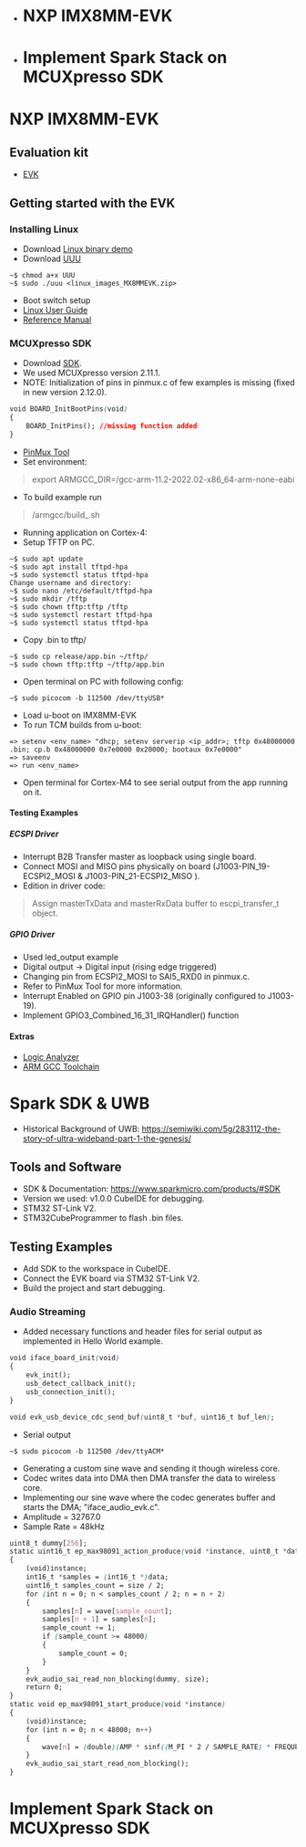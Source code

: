 - # NXP IMX8MM-EVK
- # Implement Spark Stack on MCUXpresso SDK


# NXP IMX8MM-EVK
## Evaluation kit
- [EVK][1]

## Getting started with the EVK
### Installing Linux
  - Download [Linux binary demo][7]
  - Download [UUU][2]
~~~~
~$ chmod a+x UUU
~$ sudo ./uuu <linux_images_MX8MMEVK.zip>
~~~~
  - Boot switch setup
  - [Linux User Guide][3]
  - [Reference Manual][4]

### MCUXpresso SDK
- Download [SDK][5]. 
- We used MCUXpresso version 2.11.1. 
- NOTE: Initialization of pins in pinmux.c of few examples is missing (fixed in new version 2.12.0).
```css
void BOARD_InitBootPins(void)
{
    BOARD_InitPins(); //missing function added
}
```
- [PinMux Tool][6]
- Set environment:
> export ARMGCC_DIR=/gcc-arm-11.2-2022.02-x86_64-arm-none-eabi
- To build example run
> <DIRECTORY>/armgcc/build_.sh
- Running application on Cortex-4: 
-   Setup TFTP on PC.
~~~~
~$ sudo apt update
~$ sudo apt install tftpd-hpa
~$ sudo systemctl status tftpd-hpa
Change username and directory:
~$ sudo nano /etc/default/tftpd-hpa
~$ sudo mkdir /tftp
~$ sudo chown tftp:tftp /tftp
~$ sudo systemctl restart tftpd-hpa
~$ sudo systemctl status tftpd-hpa
~~~~
- Copy .bin to tftp/
~~~~
~$ sudo cp release/app.bin ~/tftp/
~$ sudo chown tftp:tftp ~/tftp/app.bin
~~~~
- Open terminal on PC with following config:
~~~~
~$ sudo picocom -b 112500 /dev/ttyUSB*
~~~~
- Load u-boot on IMX8MM-EVK
- To run TCM builds from u-boot:
~~~~
=> setenv <env_name> "dhcp; setenv serverip <ip_addr>; tftp 0x48000000 .bin; cp.b 0x48000000 0x7e0000 0x20000; bootaux 0x7e0000"
=> saveenv
=> run <env_name>
~~~~
- Open terminal for Cortex-M4 to see serial output from the app running on it.

#### Testing Examples
##### ECSPI Driver
- Interrupt B2B Transfer master as loopback using single board.
- Connect MOSI and MISO pins physically on board (J1003-PIN_19-ECSPI2_MOSI & J1003-PIN_21-ECSPI2_MISO ).
- Edition in driver code:
> Assign masterTxData and masterRxData buffer to escpi_transfer_t object.

##### GPIO Driver
- Used led_output example
- Digital output -> Digital input (rising edge triggered)
- Changing pin from ECSPI2_MOSI to SAI5_RXD0 in pinmux.c.
- Refer to PinMux Tool for more information.
- Interrupt Enabled on GPIO pin J1003-38 (originally configured to J1003-19).
- Implement GPIO3_Combined_16_31_IRQHandler() function 
#### Extras
- [Logic Analyzer][8]
- [ARM GCC Toolchain][9]

# Spark SDK & UWB
- Historical Background of UWB: https://semiwiki.com/5g/283112-the-story-of-ultra-wideband-part-1-the-genesis/
## Tools and Software
- SDK & Documentation: https://www.sparkmicro.com/products/#SDK
- Version we used: v1.0.0 CubeIDE for debugging.
- STM32 ST-Link V2.
- STM32CubeProgrammer to flash .bin files.

## Testing Examples
- Add SDK to the workspace in CubeIDE.
- Connect the EVK board via STM32 ST-Link V2.
- Build the project and start debugging.
### Audio Streaming
- Added necessary functions and header files for serial output as implemented in Hello World example.
```css
void iface_board_init(void)
{     
    evk_init();
    usb_detect_callback_init();
    usb_connection_init(); 
}

void evk_usb_device_cdc_send_buf(uint8_t *buf, uint16_t buf_len);
```
- Serial output
~~~~
~$ sudo picocom -b 112500 /dev/ttyACM* 
~~~~
- Generating a custom sine wave and sending it though wireless core.
- Codec writes data into DMA then DMA transfer the data to wireless core.
- Implementing our sine wave where the codec generates buffer and starts the DMA; "iface_audio_evk.c".
- Amplitude = 32767.0
- Sample Rate = 48kHz
```css
uint8_t dummy[256];
static uint16_t ep_max98091_action_produce(void *instance, uint8_t *data, uint16_t size)
{
    (void)instance;
    int16_t *samples = (int16_t *)data;
    uint16_t samples_count = size / 2;
    for (int n = 0; n < samples_count / 2; n = n + 2)
    {
        samples[n] = wave[sample_count];
        samples[n + 1] = samples[n];
        sample_count += 1;
        if (sample_count >= 48000)
        {
            sample_count = 0;
        }
    }
    evk_audio_sai_read_non_blocking(dummy, size);
    return 0;
}
static void ep_max98091_start_produce(void *instance)
{
    (void)instance;
    for (int n = 0; n < 48000; n++)
    {
        wave[n] = (double)(AMP * sinf((M_PI * 2 / SAMPLE_RATE) * FREQUENCY * n));
    }
    evk_audio_sai_start_read_non_blocking();
}
```
# Implement Spark Stack on MCUXpresso SDK





[1]: https://www.nxp.com/design/development-boards/i-mx-evaluation-and-development-boards/evaluation-kit-for-the-i-mx-8m-mini-applications-processor:8MMINILPD4-EVK "EVK"

[2]: https://www.nxp.com/design/software/embedded-software/i-mx-software/embedded-linux-for-i-mx-applications-processors:IMXLINUX "UUU"

[3]: https://www.nxp.com/docs/en/user-guide/IMXLUG.pdf "Linux User Guide"

[4]: https://www.nxp.com/docs/en/reference-manual/i.MX_Reference_Manual_Linux.pdf "Reference Manual"

[5]: https://mcuxpresso.nxp.com/en/welcome "SDK"

[6]: https://mcuxpresso.nxp.com/en/pins "PinMux tool"

[7]: https://www.nxp.com/design/software/embedded-software/i-mx-software/embedded-linux-for-i-mx-applications-processors:IMXLINUX "Linux binary demo"

[8]: https://www.saleae.com/downloads/ "Logic Analyzer"

[9]: https://developer.arm.com/tools-and-software/open-source-software/developer-tools/gnu-toolchain/downloads "ARM GCC Toolchain"
